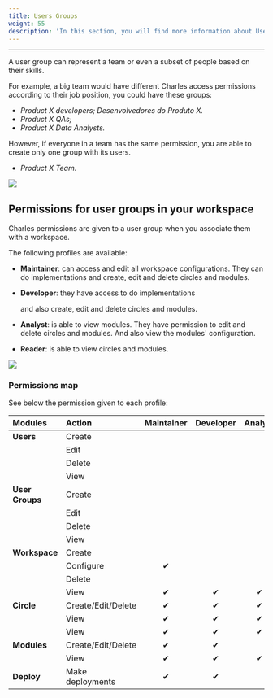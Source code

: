 ```yaml
---
title: Users Groups
weight: 55
description: 'In this section, you will find more information about Users Groups on Charles.'
---
```


---

A user group can represent a team or even a subset of people based on their skills.

For example, a big team would have different Charles access permissions according to their job position, you could have these groups:

* _Product X developers; Desenvolvedores do Produto X._
* _Product X QAs;_
* _Product X Data Analysts._

However, if everyone in a team has the same permission, you are able to create only one group with its users.

* _Product X Team._

![](/shared/image%20%283%29%20%282%29.png)

## **Permissions for user groups in your workspace**

Charles permissions are given to a user group when you associate them with a workspace.

The following profiles are available:

* **Maintainer**: can access and edit all workspace configurations. They can do implementations and create, edit and delete circles and modules. 
* **Developer**: they have access to do implementations

  and also create, edit and delete circles and modules.

* **Analyst**: is able to view modules. They have permission to edit and delete circles and modules. And also view the modules' configuration.
* **Reader**: is able to view circles and modules.

![](/shared/chrome-capture-3-%20%282%29.gif)

### **Permissions map**

See below the permission given to each profile:

| Modules | Action | Maintainer | Developer | Analyst  | Reader |
| :--- | :--- | :---: | :---: | :---: | :---: |
| **Users** | Create |   |   |   |   |
|   | Edit |   |   |   |   |
|   | Delete |   |   |   |   |
|   | View |   |   |   |   |
| **User Groups** | Create |   |   |   |   |
|   | Edit |   |   |   |   |
|   | Delete |   |   |   |   |
|   | View |   |   |   |   |
| **Workspace** | Create |   |   |   |   |
|   | Configure | ✔ |   |   |   |
|   | Delete |   |   |   |   |
|   | View | ✔  | ✔  | ✔  | ✔  |
| **Circle** | Create/Edit/Delete | ✔  | ✔  | ✔  |   |
|   | View | ✔  | ✔  | ✔  | ✔  |
|   | View | ✔  | ✔  | ✔  | ✔  |
| **Modules**  | Create/Edit/Delete | ✔  | ✔  |   |   |
|   | View | ✔  | ✔  | ✔  | ✔  |
| **Deploy**  | Make deployments | ✔  | ✔  |   |   |
